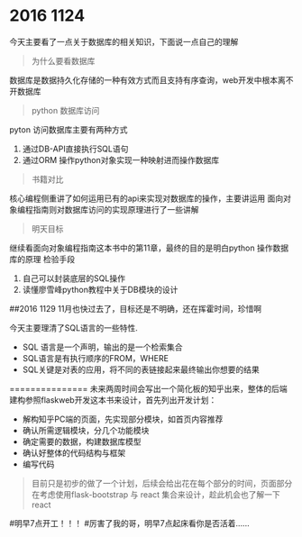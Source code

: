 # 2016 1124 
今天主要看了一点关于数据库的相关知识，下面说一点自己的理解
>为什么要看数据库

数据库是数据持久化存储的一种有效方式而且支持有序查询，web开发中根本离不开数据库

>python 数据库访问

pyton 访问数据库主要有两种方式

1. 通过DB-API直接执行SQL语句
2. 通过ORM 操作python对象实现一种映射进而操作数据库

>书籍对比

核心编程侧重讲了如何运用已有的api来实现对数据库的操作，主要讲运用
面向对象编程指南则对数据库访问的实现原理进行了一些讲解

> 明天目标

继续看面向对象编程指南这本书中的第11章，最终的目的是明白python 操作数据库的原理
检验手段

1. 自己可以封装底层的SQL操作
2. 读懂廖雪峰python教程中关于DB模块的设计


##2016 1129
11月也快过去了，目标还是不明确，还在挥霍时间，珍惜啊

今天主要理清了SQL语言的一些特性.

  - SQL 语言是一个声明，输出的是一个检索集合
  - SQL语言是有执行顺序的FROM，WHERE
  - SQL关键是对表的应用，将不同的表链接起来最终输出你想要的结果 

===============
未来两周时间会写出一个简化板的知乎出来，整体的后端建构参照flaskweb开发这本书来设计，首先列出开发计划：

- 解构知乎PC端的页面，先实现部分模块，如首页内容推荐
- 确认所需逻辑模块，分几个功能模块
- 确定需要的数据，构建数据库模型
- 确认好整体的代码结构与框架
- 编写代码

> 目前只是初步的做了一个计划，后续会给出花在每个部分的时间，页面部分在考虑使用flask-bootstrap 与 react 集合来设计，趁此机会也了解一下react

#明早7点开工！！！
#厉害了我的哥，明早7点起床看你是否活着......
